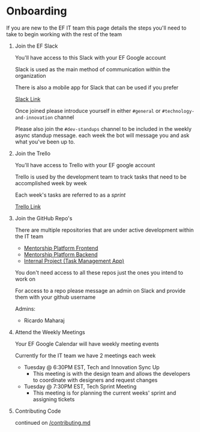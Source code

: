 # Onboarding

If you are new to the EF IT team this page details the steps you'll
need to take to begin working with the rest of the team

1. Join the EF Slack

   You'll have access to this Slack with your EF Google account

   Slack is used as the main method of communication within the
   organization

   There is also a mobile app for Slack that can be used if you
   prefer

   [Slack Link](https://join.slack.com/t/empowered-futures/shared_invite/zt-1hxgpij6a-J93vroAa9AfuHZhc4UZGog)

   Once joined please introduce yourself in either `#general` or `#technology-and-innovation` channel

   Please also join the `#dev-standups` channel to be included in the weekly async standup message. each week the bot will message you and ask what you've been up to.

2. Join the Trello

   You'll have access to Trello with your EF google account

   Trello is used by the development team to track tasks that need to
   be accomplished week by week

   Each week's tasks are referred to as a _sprint_

   [Trello Link](https://trello.com/invite/b/YYDqebhj/ATTI255eb7190978b439f0f2b7274ba2e46a16D7028D/mentorship-platform)

3. Join the GitHub Repo's

   There are multiple repositories that are under active development
   within the IT team

   - [Mentorship Platform Frontend](https://github.com/empoweredfutures/EF_Frontend)
   - [Mentorship Platform Backend](https://github.com/empoweredfutures/EF_Back)
   - [Internal Project (Task Management App)](https://github.com/empoweredfutures/internalFE)

   You don't need access to all these repos just the ones you intend
   to work on

   For access to a repo please message an admin on Slack and provide them with your github username

   Admins:

   - Ricardo Maharaj

4. Attend the Weekly Meetings

   Your EF Google Calendar will have weekly meeting events

   Currently for the IT team we have 2 meetings each week

   - Tuesday @ 6:30PM EST, Tech and Innovation Sync Up
     - This meeting is with the design team and allows the developers to coordinate with designers and request changes
   - Tuesday @ 7:30PM EST, Tech Sprint Meeting
     - This meeting is for planning the current weeks' sprint and assigning tickets

5. Contributing Code

   continued on [/contributing.md](/contributing.md)
